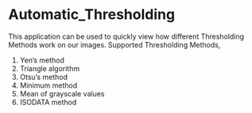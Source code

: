 # Automatic_Thresholding

This application can be used to quickly view how different Thresholding Methods work on our images.
Supported Thresholding Methods,
1. Yen’s method
2. Triangle algorithm
3. Otsu’s method
4. Minimum method
5. Mean of grayscale values
6. ISODATA method
